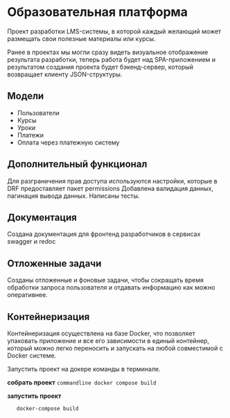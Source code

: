 # Образовательная платформа

Проект разработки LMS-системы, в которой каждый желающий может размещать свои 
полезные материалы или курсы.

Ранее в проектах мы могли сразу видеть визуальное отображение результата разработки, 
теперь работа будет над SPA-приложением и результатом создания проекта будет бэкенд-сервер, 
который возвращает клиенту JSON-структуры.

## Модели

- Пользователи
- Курсы
- Уроки
- Платежи
- Оплата через платежную систему

## Дополнительный функционал

Для разграничения прав доступа используются настройки, 
которые в DRF предоставляет пакет permissions
Добавлена валидация данных, пагинация вывода данных. Написаны тесты.

## Документация

Создана документация для фронтенд разработчиков в сервисах
swagger и redoc

## Отложенные задачи

Созданы отложенные и фоновые задачи, чтобы сокращать время обработки запроса пользователя 
и отдавать информацию как можно оперативнее.

## Контейнеризация

Контейнеризация осуществлена на базе Docker, что позволяет упаковать приложение 
и все его зависимости в единый контейнер, который можно легко переносить 
и запускать на любой совместимой с Docker системе.

Запустить проект на докере команды в терминале.

**собрать проект**
    ```commandline
    docker compose build
    ```

**запустить проект**
```commandline
   docker-compose build
```

